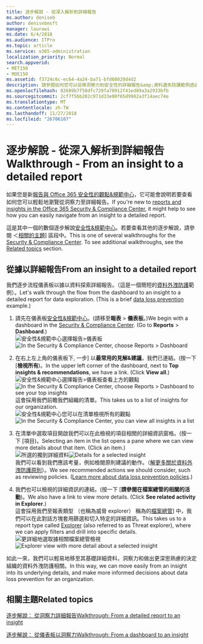 ```yaml
---
title: 逐步解說 - 從深入解析到詳細報告
ms.author: deniseb
author: denisebmsft
manager: laurawi
ms.date: 6/4/2018
ms.audience: ITPro
ms.topic: article
ms.service: o365-administration
localization_priority: Normal
search.appverid:
- MET150
- MOE150
ms.assetid: f3724c6c-ec64-4a24-ba71-bfd68020d4d2
description: 請參閱如何您可以從移洞察力到安全性的詳細報告&amp;資料遺失防護範例透過規範中心。
ms.openlocfilehash: 82689b7f58dfc729fa78912f41ed89a3a2933bfb
ms.sourcegitcommit: 2cf7f5bb282c971d33e00f65d9982a3f14aec74e
ms.translationtype: MT
ms.contentlocale: zh-TW
ms.lasthandoff: 11/27/2018
ms.locfileid: "26706107"
---
```

# <a name="walkthrough---from-an-insight-to-a-detailed-report"></a><span data-ttu-id="86cc1-103">逐步解說 - 從深入解析到詳細報告</span><span class="sxs-lookup"><span data-stu-id="86cc1-103">Walkthrough - From an insight to a detailed report</span></span>

<span data-ttu-id="86cc1-104">如果您是新[報告與 Office 365 安全性的觀點&amp;規範中心](reports-and-insights-in-security-and-compliance.md)，它可能會說明若要查看如何您可以輕鬆地瀏覽從洞察力至詳細報告。</span><span class="sxs-lookup"><span data-stu-id="86cc1-104">If you're new to [reports and insights in the Office 365 Security &amp; Compliance Center](reports-and-insights-in-security-and-compliance.md), it might help to see how you can easily navigate from an insight to a detailed report.</span></span> 
  
<span data-ttu-id="86cc1-p101">這是其中一個的數個逐步解說[安全性&amp;規範中心](https://security.microsoft.com)。若要查看其他的逐步解說，請參閱 ＜[相關的主題](#related-topics)] 區段中。</span><span class="sxs-lookup"><span data-stu-id="86cc1-p101">This is one of several walkthroughs for the [Security &amp; Compliance Center](https://security.microsoft.com). To see additional walkthroughs, see the [Related topics](#related-topics) section.</span></span> 
  
## <a name="from-an-insight-to-a-detailed-report"></a><span data-ttu-id="86cc1-107">從據以詳細報告</span><span class="sxs-lookup"><span data-stu-id="86cc1-107">From an insight to a detailed report</span></span>

<span data-ttu-id="86cc1-p102">我們逐步流程儀表板以據以資料探索詳細報告。（這是一個簡短的[資料外洩防護](data-loss-prevention-policies.md)範例）。</span><span class="sxs-lookup"><span data-stu-id="86cc1-p102">Let's walk through the flow from the dashboard to an insight to a detailed report for data exploration. (This is a brief [data loss prevention](data-loss-prevention-policies.md) example.)</span></span> 
  
1. <span data-ttu-id="86cc1-p103">請先在儀表板[安全性&amp;規範中心](https://security.microsoft.com)。(請移至**報表** \> **儀表板**。)</span><span class="sxs-lookup"><span data-stu-id="86cc1-p103">We begin with a dashboard in the [Security &amp; Compliance Center](https://security.microsoft.com). (Go to **Reports** \> **Dashboard**.)</span></span><br/><span data-ttu-id="86cc1-112">![安全性&amp;規範中心選擇報告\>儀表板](media/2a668c3d-3fa3-4e37-8149-46989b33ae8c.png)</span><span class="sxs-lookup"><span data-stu-id="86cc1-112">![In the Security &amp; Compliance Center, choose Reports \> Dashboard](media/2a668c3d-3fa3-4e37-8149-46989b33ae8c.png)</span></span>
  
2. <span data-ttu-id="86cc1-p104">在右上左上角的儀表板下, 一步] 以**最常用的見解&amp;建議**，我們已連結。(按一下 [**檢視所有**)。</span><span class="sxs-lookup"><span data-stu-id="86cc1-p104">In the upper left corner of the dashboard, next to **Top insights &amp; recommendations**, we have a link. (Click **View all**.)</span></span><br/><span data-ttu-id="86cc1-115">![安全性&amp;規範中心選擇報告\>儀表板查看上方的觀點](media/9bb64e11-494f-40a4-ab3d-8d3c7789f300.png)</span><span class="sxs-lookup"><span data-stu-id="86cc1-115">![In the Security &amp; Compliance Center, choose Reports \> Dashboard to see your top insights](media/9bb64e11-494f-40a4-ab3d-8d3c7789f300.png)</span></span><br/><span data-ttu-id="86cc1-116">這會採用我們前瞻我們組織的清單。</span><span class="sxs-lookup"><span data-stu-id="86cc1-116">This takes us to a list of insights for our organization.</span></span><br/><span data-ttu-id="86cc1-117">![安全性&amp;規範中心您可以在清單檢視所有的觀點](media/1289af77-bf5a-444a-97a1-03d8a83f75a9.png)</span><span class="sxs-lookup"><span data-stu-id="86cc1-117">![In the Security &amp; Compliance Center, you can view all insights in a list](media/1289af77-bf5a-444a-97a1-03d8a83f75a9.png)</span></span>
  
3. <span data-ttu-id="86cc1-p105">在清單中選取項目開啟我們可以在此檢視的項目相關的詳細資訊窗格。(按一下 [項目)。</span><span class="sxs-lookup"><span data-stu-id="86cc1-p105">Selecting an item in the list opens a pane where we can view more details about that item. (Click an item.)</span></span><br/><span data-ttu-id="86cc1-120">![所選的獨到詳細資料](media/dcbb389f-23b0-4031-b789-4a49068af85a.png)</span><span class="sxs-lookup"><span data-stu-id="86cc1-120">![Details for a selected insight](media/dcbb389f-23b0-4031-b789-4a49068af85a.png)</span></span><br/><span data-ttu-id="86cc1-p106">我們可以看到我們應該考量，例如檢閱原則建議的動作。（[解更多關於資料外洩防護原則](data-loss-prevention-policies.md)）。</span><span class="sxs-lookup"><span data-stu-id="86cc1-p106">We see recommended actions we should consider, such as reviewing policies. ([Learn more about data loss prevention policies](data-loss-prevention-policies.md).)</span></span>
    
4. <span data-ttu-id="86cc1-p107">我們也可以檢視的詳細資訊的連結。(按一下 [**請參閱在檔案總管的相關的活動**)。</span><span class="sxs-lookup"><span data-stu-id="86cc1-p107">We also have a link to view more details. (Click **See related activity in Explorer**.)</span></span><br/><span data-ttu-id="86cc1-125">這會採用我們至報表類型 （也稱為威脅 explorer） 稱為的[檔案總管](use-explorer-in-security-and-compliance.md)] 中，我們可以在此對話方塊套用篩選和切入特定的詳細資訊。</span><span class="sxs-lookup"><span data-stu-id="86cc1-125">This takes us to a report type called [Explorer](use-explorer-in-security-and-compliance.md) (also referred to as Threat explorer), where we can apply filters and drill into specific details.</span></span><br/><span data-ttu-id="86cc1-126">![更詳細地選取據相關檔案總管檢視](media/3ad15b15-7158-44b7-beda-013351bd868e.png)</span><span class="sxs-lookup"><span data-stu-id="86cc1-126">![Explorer view with more detail about a selected insight](media/3ad15b15-7158-44b7-beda-013351bd868e.png)</span></span>
  
<span data-ttu-id="86cc1-127">如此一來，我們可以輕易地移至其基礎詳細資料，洞察力和做出更深思熟慮的決定組織的資料外洩防護相關。</span><span class="sxs-lookup"><span data-stu-id="86cc1-127">In this way, we can move easily from an insight into its underlying details, and make more informed decisions about data loss prevention for an organization.</span></span>
  
## <a name="related-topics"></a><span data-ttu-id="86cc1-128">相關主題</span><span class="sxs-lookup"><span data-stu-id="86cc1-128">Related topics</span></span>

[<span data-ttu-id="86cc1-129">逐步解說： 從洞察力詳細報告</span><span class="sxs-lookup"><span data-stu-id="86cc1-129">Walkthrough: From a detailed report to an insight</span></span>](from-a-detailed-report-to-an-insight.md)
  
[<span data-ttu-id="86cc1-130">逐步解說： 從儀表板以洞察力</span><span class="sxs-lookup"><span data-stu-id="86cc1-130">Walkthrough: From a dashboard to an insight</span></span>](from-a-dashboard-to-an-insight.md)
  

